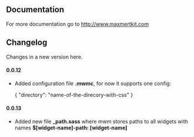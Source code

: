 ## Documentation

For more documentation go to http://www.maxmertkit.com

## Changelog

Changes in a new version here.

#### 0.0.12

  * Added configuration file **.mwmc**, for now it supports one config:

	{
		"directory": "name-of-the-direcory-with-css"
	}

#### 0.0.13

  * Added new file **_path.sass** where mwm stores paths to all widgets with names **$[widget-name]-path: [widget-name]**